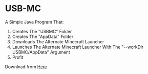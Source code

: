 # USB-MC  

A Simple Java Program That:  
1. Creates The "USBMC" Folder  
2. Creates The "AppData" Folder  
3. Downloads The Alternate Minecraft Launcher  
4. Launches The Alternate Minecraft Launcher With The "--workDir USBMC/AppData" Argument  
6. Profit  

Download from [Here][Releases]  

[Releases]: https://github.com/ShayBox/USB-MC/releases
